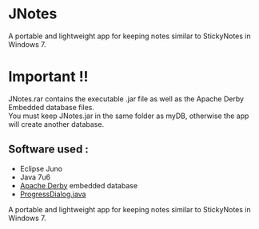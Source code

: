 JNotes
======

A portable and lightweight app for keeping notes similar to StickyNotes
in Windows 7.

Important !!
============

JNotes.rar contains the executable .jar file as well as the Apache Derby
Embedded database files. \
 You must keep JNotes.jar in the same folder as myDB, otherwise the app
will create another database.

Software used :
---------------

-   Eclipse Juno
-   Java 7u6
-   [Apache Derby][] embedded database
-   [ProgressDialog.java][]

  [Apache Derby]: http://db.apache.org/derby/
  [ProgressDialog.java]: http://www.java2s.com/Code/Java/Swing-JFC/Dialogwhichdisplaysindeterminateprogress.htm

A portable and lightweight app for keeping notes similar to StickyNotes in Windows 7.
